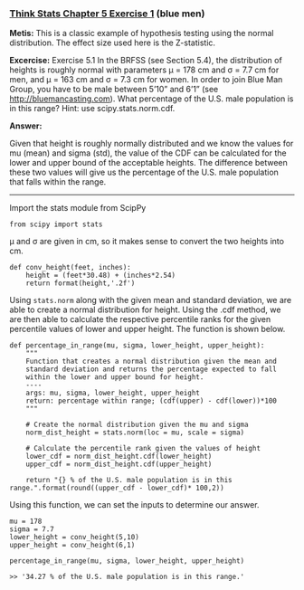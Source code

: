 ### [Think Stats Chapter 5 Exercise 1](http://greenteapress.com/thinkstats2/html/thinkstats2006.html#toc50) (blue men)

**Metis:**
This is a classic example of hypothesis testing using the normal distribution. The effect size used here is the Z-statistic.

**Excercise:**
Exercise 5.1 In the BRFSS (see Section 5.4), the distribution of heights is
roughly normal with parameters μ = 178 cm and σ = 7.7 cm for men, and
μ = 163 cm and σ = 7.3 cm for women.
In order to join Blue Man Group, you have to be male between 5’10” and
6’1” (see http://bluemancasting.com). What percentage of the U.S. male
population is in this range? Hint: use scipy.stats.norm.cdf.

**Answer:**

Given that height is roughly normally distributed and we know the values for mu (mean) and sigma (std), the value of the CDF can be calculated for the lower and upper bound of the acceptable heights. The difference between these two values will give us the percentage of the U.S. male population that falls within the range.


---

Import the stats module from ScipPy
```
from scipy import stats
```
μ and σ are given in cm, so it makes sense to convert the two heights into cm.

```
def conv_height(feet, inches):
    height = (feet*30.48) + (inches*2.54)
    return format(height,'.2f')

```
Using ```stats.norm``` along with the given mean and standard deviation, we are able to create a normal distribution for height. Using the .cdf method, we are then able to calculate the respective percentile ranks for the given percentile values of lower and upper height. The function is shown below.

```
def percentage_in_range(mu, sigma, lower_height, upper_height):
    """
    Function that creates a normal distribution given the mean and
    standard deviation and returns the percentage expected to fall
    within the lower and upper bound for height.
    ----
    args: mu, sigma, lower_height, upper_height
    return: percentage within range; (cdf(upper) - cdf(lower))*100
    """

    # Create the normal distribution given the mu and sigma
    norm_dist_height = stats.norm(loc = mu, scale = sigma)

    # Calculate the percentile rank given the values of height
    lower_cdf = norm_dist_height.cdf(lower_height)
    upper_cdf = norm_dist_height.cdf(upper_height)

    return "{} % of the U.S. male population is in this range.".format(round((upper_cdf - lower_cdf)* 100,2))
```

Using this function, we can set the inputs to determine our answer.
```
mu = 178
sigma = 7.7
lower_height = conv_height(5,10)
upper_height = conv_height(6,1)

percentage_in_range(mu, sigma, lower_height, upper_height)

>> '34.27 % of the U.S. male population is in this range.'

```
